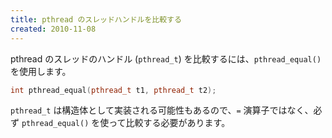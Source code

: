 ```yaml
---
title: pthread のスレッドハンドルを比較する
created: 2010-11-08
---
```


pthread のスレッドのハンドル (`pthread_t`) を比較するには、`pthread_equal()` を使用します。

~~~ cpp
int pthread_equal(pthread_t t1, pthread_t t2);
~~~

`pthread_t` は構造体として実装される可能性もあるので、`=` 演算子ではなく、必ず `pthread_equal()` を使って比較する必要があります。

